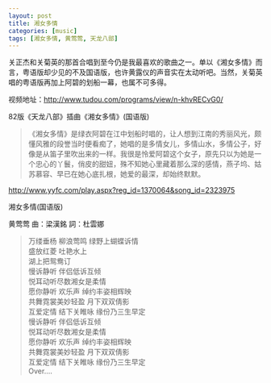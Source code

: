 ```yaml
---
layout: post
title: 湘女多情
categories: [music]
tags: [湘女多情, 黄莺莺, 天龙八部]
---
```


关正杰和关菊英的那首合唱到至今仍是我最喜欢的歌曲之一。单以《湘女多情》而言，粤语版却少见的不及国语版，也许黄露仪的声音实在太动听吧。当然，关菊英唱的粤语版再加上阿碧的划船一幕，也属不可多得。

视频地址：<http://www.tudou.com/programs/view/n-khvRECvG0/>

82版《天龙八部》插曲《湘女多情》(国语版)

> 《湘女多情》是绿衣阿碧在江中划船时唱的，让人想到江南的秀丽风光，颇懂风雅的段誉当时便看痴了，她唱的是多情女儿，多情山水，多情公子，好像是从笛子里吹出来的一样。我很是怜爱阿碧这个女子，原先只以为她是一个忠心的丫鬟，俏皮的甜妞，殊不知她心里藏着那么深的感情，燕子坞、姑苏慕容、早已在她心底扎根，她爱的最深，却始终默默。

<http://www.yyfc.com/play.aspx?reg_id=1370064&song_id=2323975>

湘女多情(国语版)

黄莺莺 曲：梁漢銘 詞：杜雲娜

> 万缕垂杨 柳浪莺鸣 绿野上蝴蝶诉情  
盛放红菱 吐艳水上  
湖上把鸳鸯订  
慢诉静听 伴侣低诉互倾  
悦耳动听尽数湘女是柔情  
愿你静听 欢乐声 绰约丰姿相辉映  
共舞霓裳美妙轻盈 月下双双倩影  
互爱定情 结下关睢咏 缘份乃三生早定  
慢诉静听 伴侣低诉互倾  
悦耳动听尽数湘女是柔情  
愿你静听 欢乐声 绰约丰姿相辉映  
共舞霓裳美妙轻盈 月下双双倩影  
互爱定情 结下关睢咏 缘份乃三生早定  
Over....